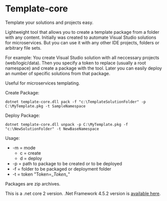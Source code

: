 Template-core
==================================

Template your solutions and projects easy.

Lightweight tool that allows you to create a template package from a folder with any content.
Initially was created to automate Visual Studio solutions for microservices. But you can use it with any other IDE projects, folders or arbitrary file sets.

For example: 
You create Visual Studio solution with all neccessary projects (web/logic/data).
Then you specify a token to replace (usually a root namespace) and create a package with the tool. 
Later you can easily deploy an number of specific solutions from that package.

Useful for microservices templating.

Create Package:

  `dotnet template-core.dll pack -f "c:\TemplateSolutionFolder" -p C:\MyTemplate.pkg -t SampleNamespace`

Deploy Package:

  `dotnet template-core.dll unpack -p C:\MyTemplate.pkg -f "c:\NewSolutionFolder" -t NewBaseNamespace`

Usage:

 * -m = mode
      * c = create
      * d = deploy
 * -p = path to package to be created or to be deployed
 * -f = folder to be packaged or deployment folder
 * -t = token "Token=\__Token\__"
 
Packages are zip archives.
 
 This is a .net core 2 version.
 .Net Framework 4.5.2 version is [available here](https://github.com/nlavri/Templifier).
